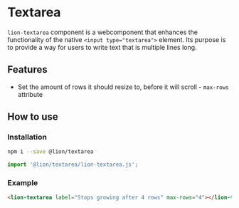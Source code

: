 # Textarea

[//]: # 'AUTO INSERT HEADER PREPUBLISH'

`lion-textarea` component is a webcomponent that enhances the functionality of the native `<input type="textarea">` element.
Its purpose is to provide a way for users to write text that is multiple lines long.

## Features

- Set the amount of rows it should resize to, before it will scroll - `max-rows` attribute

## How to use

### Installation

```sh
npm i --save @lion/textarea
```

```js
import '@lion/textarea/lion-textarea.js';
```

### Example

```html
<lion-textarea label="Stops growing after 4 rows" max-rows="4"></lion-textarea>
```
